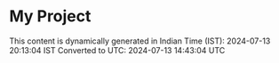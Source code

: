 # My Project

This content is dynamically generated in Indian Time (IST): 2024-07-13 20:13:04 IST
Converted to UTC: 2024-07-13 14:43:04 UTC
